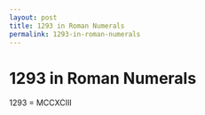 ```yaml
---
layout: post
title: 1293 in Roman Numerals
permalink: 1293-in-roman-numerals
---
```


# 1293 in Roman Numerals

1293 = MCCXCIII
